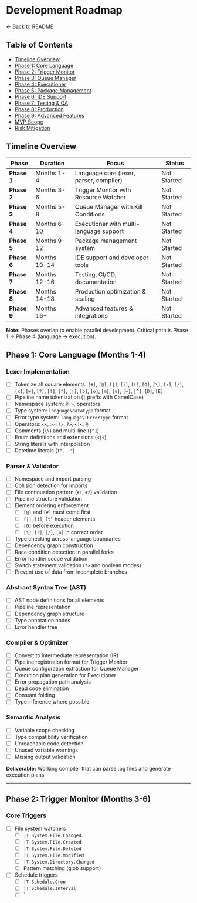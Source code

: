 # Development Roadmap

[← Back to README](../README.md)

## Table of Contents
- [Timeline Overview](#timeline-overview)
- [Phase 1: Core Language](#phase-1-core-language-months-1-4)
- [Phase 2: Trigger Monitor](#phase-2-trigger-monitor-months-3-6)
- [Phase 3: Queue Manager](#phase-3-queue-manager-months-5-8)
- [Phase 4: Executioner](#phase-4-executioner-months-6-10)
- [Phase 5: Package Management](#phase-5-package-management-months-9-12)
- [Phase 6: IDE Support](#phase-6-ide-support-months-10-14)
- [Phase 7: Testing & QA](#phase-7-testing--qa-months-12-16)
- [Phase 8: Production](#phase-8-production-months-14-18)
- [Phase 9: Advanced Features](#phase-9-advanced-features-months-16)
- [MVP Scope](#minimal-viable-product-mvp)
- [Risk Mitigation](#risk-mitigation-strategies)

## Timeline Overview

| Phase | Duration | Focus | Status |
|-------|----------|-------|--------|
| **Phase 1** | Months 1-4 | Language core (lexer, parser, compiler) | Not Started |
| **Phase 2** | Months 3-6 | Trigger Monitor with Resource Watcher | Not Started |
| **Phase 3** | Months 5-8 | Queue Manager with Kill Conditions | Not Started |
| **Phase 4** | Months 6-10 | Executioner with multi-language support | Not Started |
| **Phase 5** | Months 9-12 | Package management system | Not Started |
| **Phase 6** | Months 10-14 | IDE support and developer tools | Not Started |
| **Phase 7** | Months 12-16 | Testing, CI/CD, documentation | Not Started |
| **Phase 8** | Months 14-18 | Production optimization & scaling | Not Started |
| **Phase 9** | Months 16+ | Advanced features & integrations | Not Started |

**Note:** Phases overlap to enable parallel development. Critical path is Phase 1 → Phase 4 (language → execution).

## Phase 1: Core Language (Months 1-4)

### Lexer Implementation

- [ ] Tokenize all square elements: `[#]`, `[@]`, `[|]`, `[i]`, `[t]`, `[Q]`, `[\]`, `[r]`, `[/]`, `[x]`, `[w]`, `[?]`, `[!]`, `[f]`, `[j]`, `[b]`, `[o]`, `[m]`, `[v]`, `[~]`, `[^]`, `[D]`, `[E]`
- [ ] Pipeline name tokenization (`|` prefix with CamelCase)
- [ ] Namespace system: `@`, `>`, operators
- [ ] Type system: `language\datatype` format
- [ ] Error type system: `language\!ErrorType` format
- [ ] Operators: `<<`, `>>`, `!>`, `?>`, `<|<`, `@`
- [ ] Comments (`\\`) and multi-line (`[^]`)
- [ ] Enum definitions and extensions (`<|<`)
- [ ] String literals with interpolation
- [ ] Datetime literals (`T"..."`)

### Parser & Validator

- [ ] Namespace and import parsing
- [ ] Collision detection for imports
- [ ] File continuation pattern (`#1`, `#2`) validation
- [ ] Pipeline structure validation
- [ ] Element ordering enforcement
  - [ ] `[@]` and `[#]` must come first
  - [ ] `[|]`, `[i]`, `[t]` header elements
  - [ ] `[Q]` before execution
  - [ ] `[\]`, `[r]`, `[/]`, `[o]` in correct order
- [ ] Type checking across language boundaries
- [ ] Dependency graph construction
- [ ] Race condition detection in parallel forks
- [ ] Error handler scope validation
- [ ] Switch statement validation (`?>` and boolean modes)
- [ ] Prevent use of data from incomplete branches

### Abstract Syntax Tree (AST)

- [ ] AST node definitions for all elements
- [ ] Pipeline representation
- [ ] Dependency graph structure
- [ ] Type annotation nodes
- [ ] Error handler tree

### Compiler & Optimizer

- [ ] Convert to intermediate representation (IR)
- [ ] Pipeline registration format for Trigger Monitor
- [ ] Queue configuration extraction for Queue Manager
- [ ] Execution plan generation for Executioner
- [ ] Error propagation path analysis
- [ ] Dead code elimination
- [ ] Constant folding
- [ ] Type inference where possible

### Semantic Analysis

- [ ] Variable scope checking
- [ ] Type compatibility verification
- [ ] Unreachable code detection
- [ ] Unused variable warnings
- [ ] Missing output validation

**Deliverable:** Working compiler that can parse .pg files and generate execution plans

---

## Phase 2: Trigger Monitor (Months 3-6)

### Core Triggers

- [ ] File system watchers
  - [ ] `|T.System.File.Changed`
  - [ ] `|T.System.File.Created`
  - [ ] `|T.System.File.Deleted`
  - [ ] `|T.System.File.Modified`
  - [ ] `|T.System.Directory.Changed`
  - [ ] Pattern matching (glob support)
- [ ] Schedule triggers
  - [ ] `|T.Schedule.Cron`
  - [ ] `|T.Schedule.Interval`
  - [ ] `